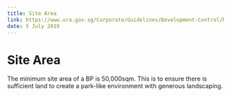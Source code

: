 ```yaml
---
title: Site Area
link: https://www.ura.gov.sg/Corporate/Guidelines/Development-Control/Non-Residential/Business-Park/Site-Area
date: 5 July 2019
---
```


# Site Area

The minimum site area of a BP is 50,000sqm. This is to ensure there is sufficient land to create a park-like environment with generous landscaping.
